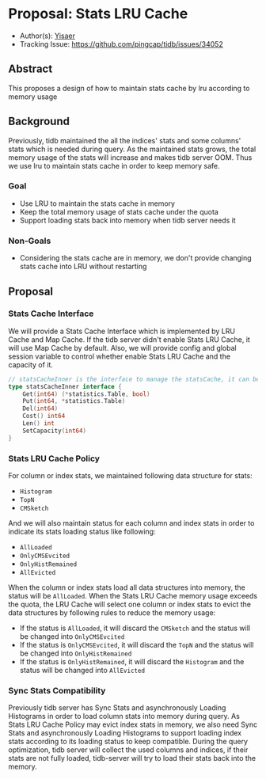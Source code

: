 # Proposal: Stats LRU Cache

- Author(s): [Yisaer](https://github.com/yisaer)
- Tracking Issue: https://github.com/pingcap/tidb/issues/34052

## Abstract

This proposes a design of how to maintain stats cache by lru according to memory usage

## Background

Previously, tidb maintained the all the indices' stats and some columns' stats which is needed during query. 
As the maintained stats grows, the total memory usage of the stats will increase and makes tidb server OOM.
Thus we use lru to maintain stats cache in order to keep memory safe.

### Goal

- Use LRU to maintain the stats cache in memory
- Keep the total memory usage of stats cache under the quota
- Support loading stats back into memory when tidb server needs it

### Non-Goals

- Considering the stats cache are in memory, we don't provide changing stats cache into LRU without restarting

## Proposal

### Stats Cache Interface

We will provide a Stats Cache Interface which is implemented by LRU Cache and Map Cache. 
If the tidb server didn't enable Stats LRU Cache, it will use Map Cache by default. Also, we will provide config and global session variable to control whether enable Stats LRU Cache and the capacity of it.

```go
// statsCacheInner is the interface to manage the statsCache, it can be implemented by map, lru cache or other structures.
type statsCacheInner interface {
	Get(int64) (*statistics.Table, bool)
	Put(int64, *statistics.Table)
	Del(int64)
	Cost() int64
	Len() int
	SetCapacity(int64)
}
```

### Stats LRU Cache Policy

For column or index stats, we maintained following data structure for stats: 

- `Histogram` 
- `TopN`
- `CMSketch`

And we will also maintain status for each column and index stats in order to indicate its stats loading status like following:

- `AllLoaded`
- `OnlyCMSEvcited`
- `OnlyHistRemained`
- `AllEvicted`

When the column or index stats load all data structures into memory, the status will be `AllLoaded`. 
When the Stats LRU Cache memory usage exceeds the quota, the LRU Cache will select one column or index stats to evict the data structures by following rules to reduce the memory usage:

- If the status is `AllLoaded`, it will discard the `CMSketch` and the status will be changed into `OnlyCMSEvcited`
- If the status is `OnlyCMSEvcited`, it will discard the `TopN` and the status will be changed into `OnlyHistRemained`
- If the status is `OnlyHistRemained`, it will discard the `Histogram` and the status will be changed into `AllEvicted`

### Sync Stats Compatibility

Previously tidb server has Sync Stats and asynchronously Loading Histograms in order to load column stats into memory during query.
As Stats LRU Cache Policy may evict index stats in memory, we also need Sync Stats and asynchronously Loading Histograms to support loading index stats according to its loading status to keep compatible.
During the query optimization, tidb server will collect the used columns and indices, if their stats are not fully loaded, tidb-server will try to load their stats back into the memory.
